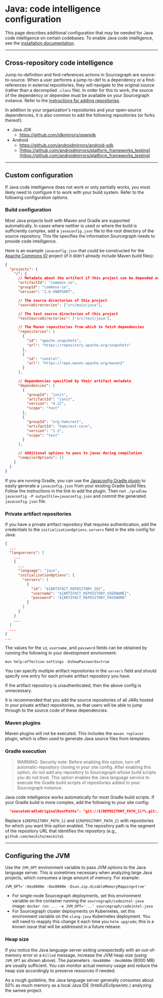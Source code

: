 # Java: code intelligence configuration

This page describes additional configuration that may be needed for Java code intelligence on certain codebases. To enable Java code intelligence, see the [installation documentation](/extensions/language_servers/install/index.md).

---

## Cross-repository code intelligence

Jump-to-definition and find-references actions in Sourcegraph are source-to-source. When a user performs a jump-to-def to a dependency or a find-references in external repositories, they will navigate to the original source (rather than a decompiled `.class` file). In order for this to work, the source of the dependency or dependee must be available on your Sourcegraph instance. Refer to the [instructions for adding repositories](/admin/repo/add).

In addition to your organization's repositories and your open-source dependencies, it is also common to add the following repositories (or forks thereof):

- Java JDK
  - https://github.com/jdkmirrors/openjdk
- Android
  - https://github.com/androidmirrors/android-sdk
  - [https://github.com/androidmirrors/platform_frameworks_testing](https://github.com/androidmirrors/platform_frameworks_testing)

---

## Custom configuration

If Java code intelligence does not work or only partially works, you most likely need to configure it to work with your build system. Refer to the following configuration options.

### Build configuration

Most Java projects built with Maven and Gradle are supported automatically. In cases where neither is used or where the build is sufficiently complex, add a `javaconfig.json` file to the root directory of the source repository. This file specifies the information Sourcegraph needs to provide code intelligence.

Here is an example `javaconfig.json` that could be constructed for the [Apache Commons IO](https://sourcegraph.com/github.com/apache/commons-io) project (if it didn't already include Maven build files):

```json
{
  "projects": {
    "/": {
      // Metadata about the artifact if this project can be depended on by other projects
      "artifactId": "commons-io",
      "groupId": "commons-io",
      "version": "2.6-SNAPSHOT",

      // The source directories of this project
      "sourceDirectories": ["src/main/java"],

      // The test source directories of this project
      "testSourceDirectories": ["src/test/java"],

      // The Maven repositories from which to fetch dependencies
      "repositories": [
        {
          "id": "apache.snapshots",
          "url": "https://repository.apache.org/snapshots"
        },
        {
          "id": "central",
          "url": "https://repo.maven.apache.org/maven2"
        }
      ],

      // Dependencies specified by their artifact metadata
      "dependencies": [
        {
          "groupId": "junit",
          "artifactId": "junit",
          "version": "4.12",
          "scope": "test"
        },
        {
          "groupId": "org.hamcrest",
          "artifactId": "hamcrest-core",
          "version": "1.3",
          "scope": "test"
        }
      ],

      // Additional options to pass to javac during compilation
      "compilerOptions": []
    }
  }
}
```

If you are running Gradle, you can use the [Javaconfig Gradle plugin](https://plugins.gradle.org/plugin/com.sourcegraph.gradle) to easily generate a `javaconfig.json` from your existing Gradle build files. Follow the instructions in the link to add the plugin. Then run `./gradlew javaconfig -P outputFile=javaconfig.json` and commit the generated `javaconfig.json` file.

### Private artifact repositories

If you have a private artifact repository that requires authentication, add the credentials to the
`initializationOptions.servers` field in the site config for Java:

```json
{
  ...
  "langservers": [
    ...
    {
      ...
      "language": "java",
      "initializationOptions": {
        "servers": [
          {
            "id": "${ARTIFACT_REPOSITORY_ID}",
            "username": "${ARTIFACT_REPOSITORY_USERNAME}",
            "password": "${ARTIFACT_REPOSITORY_PASSWORD"
          }
        ]
      }
    }
    ...
  ]
  ...
}
...
```

The values for the `id`, `username`, and `password` fields can be obtained by running the following
in your development environment:

```
mvn help:effective-settings -DshowPasswords=true
```

You can specify multiple artifact repositories in the `servers` field and should specify one entry
for each private artifact repository you have.

If the artifact repository is unauthenticated, then the above config is unnecessary.

It is recommended that you add the source repositories of all JARs hosted in your private artifact
repositories, so that users will be able to jump through to the source code of these dependencies.

### Maven plugins

Maven plugins will not be executed. This includes the `maven replacer` plugin, which is often used to generate Java source files from templates.

### Gradle execution

> WARNING: Security note: Before enabling this option, turn off automatic-repository cloning in your site config. After enabling this option, do not add any repository to Sourcegraph whose build scripts you do not trust. This option enables the Java language service to execute the Gradle build scripts of repositories added to your Sourcegraph instance.

Java code intelligence works automatically for most Gradle build scripts. If your Gradle build is more complex, add the following to your site config:

```json
  "executeGradleOriginalRootPaths": "git://${REPOSITORY_PATH_1}?%,git://${REPOSITORY_PATH_2}?%"
```

Replace `${REPOSITORY_PATH_1}` and `${REPOSITORY_PATH_2}` with repositories for which you want this option enabled. The repository path is the segment of the repository URL that identifies the repository (e.g., `github.com/mockito/mockito`).

---

## Configuring the JVM

Use the `JVM_OPT` environment variable to pass JVM options to the Java language server. This is sometimes necessary when analyzing large Java projects, which consumes a large amount of memory. For example:

```text
JVM_OPT='-Xms8000m -Xmx8000m -Dsun.zip.disableMemoryMapping=true'
```

- For single-node Sourcegraph deployments, set this environment variable on the container running the `sourcegraph/codeintel-java` image: `docker run ... -e JVM_OPT='...' sourcegraph/codeintel-java`
- For Sourcegraph cluster deployments on Kubernetes, set this environment variable on the `xlang-java` Kubernetes deployment. You will need to reapply this change it each time you `helm upgrade`; this is a known issue that will be addressed in a future release.

### Heap size

If you notice the Java language server exiting unexpectedly with an out-of-memory error or a `Killed` message, increase the JVM heap size (using `JVM_OPT` as shown above). The parameters `-Xmx8000m -Xms8000m` (8000 MB) are usually sufficient. You can monitor actual memory usage and reduce the heap size accordingly to preserve resources if needed.

As a rough guideline, the Java language server generally consumes about 50% as much memory as a local Java IDE (IntelliJ/Eclipse/etc.) analyzing the samee project.
